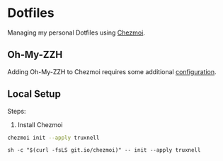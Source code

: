 # Dotfiles

Managing my personal Dotfiles using [Chezmoi](https://www.chezmoi.io/).

## Oh-My-ZZH

Adding Oh-My-ZZH to Chezmoi requires some additional [configuration](https://www.chezmoi.io/docs/how-to/#include-dotfiles-from-elsewhere).

## Local Setup

Steps:

1. Install Chezmoi

```bash
chezmoi init --apply truxnell
```

```
sh -c "$(curl -fsLS git.io/chezmoi)" -- init --apply truxnell
```
